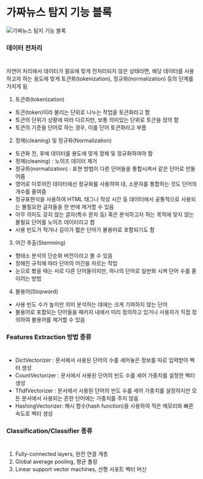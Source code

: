 # 가짜뉴스 탐지 기능 블록

![가짜뉴스 탐지 기능 블록](https://user-images.githubusercontent.com/60456487/89789230-48e9a500-db5b-11ea-9198-598ae01a9211.png)

### 데이터 전처리
#
자연어 처리에서 데이터가 필요에 맞게 전처리되지 않은 상태라면, 해당 데이터를 사용하고자 하는 용도에 맞게 토큰화(tokenization), 정규화(normalization) 등의 단계를 거치게 됨

1. 토큰화(tokenization)
- 토큰(token)이라 불리는 단위로 나누는 작업을 토큰화라고 함
- 토큰의 단위가 상황에 따라 다르지만, 보통 의미있는 단위로 토큰을 정의 함
- 토큰의 기준을 단어로 하는 경우, 이를 단어 토큰화라고 부름

2. 정제(cleaning) 및 정규화(Normalization)
- 토큰화 전, 후에 데이터를 용도에 맞게 정체 및 정규화하여야 함
- 정제(cleaning) : 노이즈 데이터 제거
- 정규화(normalization) : 표현 방법이 다른 단어들을 통합시켜서 같은 단어로 만들어줌
- 영어로 이루어진 데이터에선 정규화를 사용하여 대, 소문자를 통합하는 것도 단어의 개수를 줄여줌
- 정규표현식을 사용하여 HTML 태그나 작성 시간 등 데이터에서 공통적으로 사용되는 불필요한 글자들을 한 번에 제거할 수 있음
- 아무 의미도 갖지 않는 글자(특수 문자 등) 혹은 분석하고자 하는 목적에 맞지 않는 불필요 단어를 노이즈 데이터라고 함
- 사용 빈도가 적거나 길이가 짧은 단어가 불용어로 포함되기도 함

3. 어간 추출(Stemming)
- 형태소 분석의 단순화 버전이라고 볼 수 있음
- 정해진 규칙에 따라 단어의 어간을 자르는 작업
- 눈으로 봤을 때는 서로 다른 단어들이지만, 하나의 단어로 일반화 시켜 단어 수를 줄이려는 방법

4. 불용어(Stopword)
- 사용 빈도 수가 높지만 의미 분석하는 데에는 크게 기여하지 않는 단어
- 불용어로 포함되는 단어들을 패키지 내에서 미리 정의하고 있거나 사용자가 직접 정의하여 불용어를 제거할 수 있음 

### Features Extraction 방법 종류
#
- DictVectorizer : 문서에서 사용된 단어의 수를 세어놓은 정보를 따로 입력받아 벡터 생성
- CountVectorizer : 문서에서 사용된 단어의 빈도 수를 세어 가중치를 설정한 벡터 생성
- TfidfVectorizer : 문서에서 사용된 단어의 빈도 수를 세어 가중치를 설정하지만 모든 문서에서 사용되는 흔한 단어에는 가중치를 주지 않음
- HashingVectorizer: 해시 함수(hash function)을 사용하여 적은 메모리와 빠른 속도로 벡터 생성

### Classification/Classifier 종류
#
1) Fully-connected layers, 완전 연결 계층
2) Global average pooling, 평균 풀링
3) Linear support vector machines, 선형 서포트 벡터 머신
